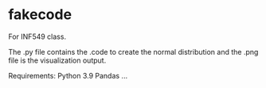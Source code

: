 # fakecode
For INF549 class. 

The .py file contains the .code to create the normal distribution and the .png file is the visualization output. 

Requirements: 
Python 3.9
Pandas
...
